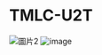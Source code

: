 # TMLC-U2T

![圖片2](https://user-images.githubusercontent.com/11693540/209506971-adcf35d1-cb7c-42b8-a7a4-a35efd87b1da.png)
![image](https://user-images.githubusercontent.com/11693540/209507000-331fa072-e25a-4a79-9ecd-90b7890e05e8.png)

